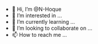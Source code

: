 - 👋 Hi, I’m @N-Hoque
- 👀 I’m interested in ...
- 🌱 I’m currently learning ...
- 💞️ I’m looking to collaborate on ...
- 📫 How to reach me ...

<!---
N-Hoque/N-Hoque is a ✨ special ✨ repository because its `README.md` (this file) appears on your GitHub profile.
You can click the Preview link to take a look at your changes.
--->
